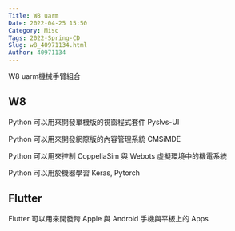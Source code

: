 ```yaml
---
Title: W8 uarm
Date: 2022-04-25 15:50
Category: Misc
Tags: 2022-Spring-CD
Slug: w8_40971134.html
Author: 40971134
---
```


W8 uarm機械手臂組合

<!-- PELICAN_END_SUMMARY -->

W8
----
Python 可以用來開發單機版的視窗程式套件 Pyslvs-UI

Python 可以用來開發網際版的內容管理系統 CMSiMDE

Python 可以用來控制 CoppeliaSim 與 Webots 虛擬環境中的機電系統

Python 可以用於機器學習 Keras, Pytorch


Flutter
----

Flutter 可以用來開發跨 Apple 與 Android 手機與平板上的 Apps

